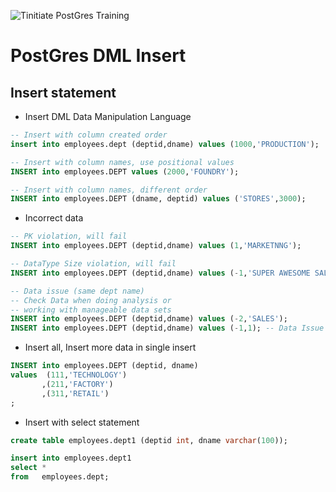 ![Tinitiate PostGres Training](../images/sqlserver.png)
# PostGres DML Insert

## Insert statement
* Insert DML Data Manipulation Language
```sql
-- Insert with column created order
insert into employees.dept (deptid,dname) values (1000,'PRODUCTION');

-- Insert with column names, use positional values
INSERT into employees.DEPT values (2000,'FOUNDRY');

-- Insert with column names, different order
INSERT into employees.DEPT (dname, deptid) values ('STORES',3000);
```
* Incorrect data
```sql
-- PK violation, will fail
INSERT into employees.DEPT (deptid,dname) values (1,'MARKETNNG');

-- DataType Size violation, will fail
INSERT into employees.DEPT (deptid,dname) values (-1,'SUPER AWESOME SALES');

-- Data issue (same dept name) 
-- Check Data when doing analysis or 
-- working with manageable data sets
INSERT into employees.DEPT (deptid,dname) values (-2,'SALES');
INSERT into employees.DEPT (deptid,dname) values (-1,1); -- Data Issue
```
* Insert all, Insert more data in single insert
```sql
INSERT into employees.DEPT (deptid, dname)
values  (111,'TECHNOLOGY')
       ,(211,'FACTORY')
       ,(311,'RETAIL')
;
```
* Insert with select statement
```sql
create table employees.dept1 (deptid int, dname varchar(100));

insert into employees.dept1
select *
from   employees.dept;
```
